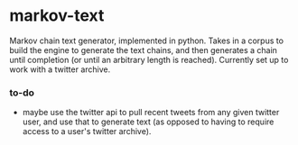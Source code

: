 # markov-text

Markov chain text generator, implemented in python. Takes in a corpus to build the engine to generate the text chains, and then generates a chain until completion (or until an arbitrary length is reached).
Currently set up to work with a twitter archive.

### to-do
 - maybe use the twitter api to pull recent tweets from any given twitter user, and use that to generate text (as opposed to having to require access to a user's twitter archive).

